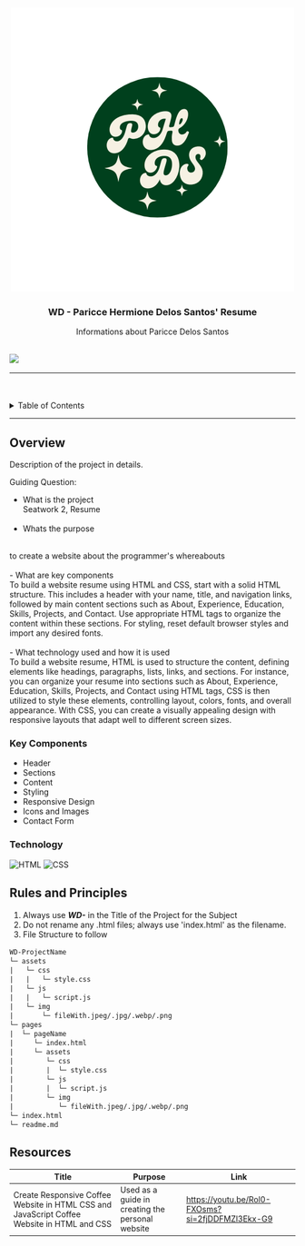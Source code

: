 <a name="readme-top"/>

<br/>

<br />
<div align="center">
  <a href="https://github.com/Hermayni">

<img src="./assets/image/PH.png" alt="PHDS" >
  </a>
  <h3 align="center">WD - Paricce Hermione Delos Santos' Resume</h3>
</div>
<div align="center">
  Informations about Paricce Delos Santos
</div>

<br />



![](https://visit-counter.vercel.app/counter.png?page=zyx-0314/WD-SEATWORK2)

---

<br />
<br />

<!-- TODO: If you want to add more layers for your readme -->
<details>
  <summary>Table of Contents</summary>
  <ol>
    <li>
      <a href="#overview">Overview</a>
      <ol>
        <li>
          <a href="#key-components">Key Components</a>
        </li>
        <li>
          <a href="#technology">Technology</a>
        </li>
      </ol>
    </li>
    <li>
      <a href="#rules-and-principles">Rules and Principles</a>
    </li>
    <li>
      <a href="#resources">Resources</a>
    </li>
  </ol>
</details>

---

## Overview

<!-- TODO: To be changed -->
Description of the project in details.

Guiding Question:
- What is the project
   <br>
   Seatwork 2, Resume
   <br>
   <br>
- Whats the purpose
<br>
to create a website about the programmer's whereabouts
<br>
<br>
- What are key components
<br>
To build a website resume using HTML and CSS, start with a solid HTML structure. This includes a header with your name, title, and navigation links, followed by main content sections such as About, Experience, Education, Skills, Projects, and Contact. Use appropriate HTML tags to organize the content within these sections. For styling, reset default browser styles and import any desired fonts.
<br>
<br>
- What technology used and how it is used
<br>
To build a website resume, HTML is used to structure the content, defining elements like headings, paragraphs, lists, links, and sections. For instance, you can organize your resume into sections such as About, Experience, Education, Skills, Projects, and Contact using HTML tags, CSS is then utilized to style these elements, controlling layout, colors, fonts, and overall appearance. With CSS, you can create a visually appealing design with responsive layouts that adapt well to different screen sizes.




### Key Components
<!-- TODO: List of Key Components -->

<ul>
  <li>Header</li>
  <li>Sections</li>
  <li>Content</li>
  <li>Styling</li>
  <li>Responsive Design</li>
  <li>Icons and Images</li>
  <li>Contact Form</li>
</ul>



### Technology
<!-- TODO: List of Technology Used -->
![HTML](https://img.shields.io/badge/HTML-E34F26?style=for-the-badge&logo=html5&logoColor=white)
![CSS](https://img.shields.io/badge/CSS-1572B6?style=for-the-badge&logo=css3&logoColor=white)






## Rules and Principles
1. Always use ***WD-*** in the Title of the Project for the Subject
2. Do not rename any .html files; always use 'index.html' as the filename.
3. File Structure to follow

```
WD-ProjectName
└─ assets
|   └─ css
|   |   └─ style.css
|   └─ js
|   |   └─ script.js
|   └─ img
|       └─ fileWith.jpeg/.jpg/.webp/.png
└─ pages
|  └─ pageName
|     └─ index.html
|     └─ assets
|        └─ css
|        |  └─ style.css
|        └─ js
|        |  └─ script.js
|        └─ img
|           └─ fileWith.jpeg/.jpg/.webp/.png
└─ index.html
└─ readme.md
```

## Resources


| Title | Purpose | Link |
|-|-|-|
| Create Responsive Coffee Website in HTML CSS and JavaScript Coffee Website in HTML and CSS | Used as a guide in creating the personal website | https://youtu.be/Rol0-FXOsms?si=2fjDDFMZl3Ekx-G9 |
